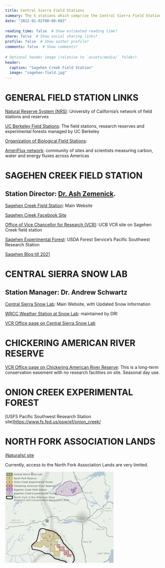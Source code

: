 ```yaml
---
title: Central Sierra Field Stations
summary: The 5 stations which comprise the Central Sierra Field Stations
date: "2022-01-02T00:00:00Z"  

reading_time: false  # Show estimated reading time?
share: false  # Show social sharing links?
profile: false  # Show author profile?
comments: false  # Show comments?

# Optional header image (relative to `assets/media/` folder).
header: 
  caption: "Sagehen Creek Field Station"
  image: "sagehen-field.jpg"
---
```


# GENERAL FIELD STATION LINKS

[Natural Reserve System (NRS)](https://ucnrs.org/):  University of California’s network of field stations and reserves 

[UC Berkeley Field Stations](https://fieldstations.berkeley.edu/):  The field stations, research reserves and experimental forests managed by UC Berkeley

[Organization of Biological Field Stations](https://obfst.memberclicks.net/):  

[AmeriFlux network](https://ameriflux.lbl.gov/):  community of sites and scientists measuring carbon, water and energy fluxes across Americas 


# SAGEHEN CREEK FIELD STATION
## Station Director:  [Dr. Ash Zemenick](http://www.ashzemenick.com/).  

[Sagehen Creek Field Station](https://sagehen.ucnrs.org/):  Main Website


[Sagehen Creek Facebook Site](https://www.facebook.com/sagehen.creek/)

[Office of Vice Chancellor for Research (VCR)](https://vcresearch.berkeley.edu/research-unit/sagehen-creek-field-station): UCB VCR site on Sagehen Creek field station

[Sagehen Experimental Forest](https://www.fs.fed.us/psw/ef/sagehen/):  USDA Forest Service’s Pacific Southwest Research Station

[Sagehen Blog till 2021](http://sagehen.blogspot.com/)


# CENTRAL SIERRA SNOW LAB

## Station Manager:  Dr. Andrew Schwartz 

[Central Sierra Snow Lab](https://cssl.berkeley.edu/): Main Website, with Updated Snow Information

[WRCC Weather Station at Snow Lab](https://wrcc.dri.edu/weather/cssl.html): maintained by DRI

[VCR Office page on Central Sierra Snow Lab](https://vcresearch.berkeley.edu/research-unit/central-sierra-snow-lab)

# CHICKERING AMERICAN RIVER RESERVE
[VCR Office page on Chickering American River Reserve](https://vcresearch.berkeley.edu/research-unit/chickering-american-river-reserve):
This is a long-term conservation easement with no research facilities on site.  Seasonal day use.

# ONION CREEK EXPERIMENTAL FOREST
[USFS Pacific Southwest Research Station site]https://www.fs.fed.us/psw/ef/onion_creek/

# NORTH FORK ASSOCIATION LANDS

[iNaturalist site](https://www.inaturalist.org/places/north-fork-american-river-ca-us)

Currently, access to the North Fork Association Lands are very limited.

![Map of Central Sierra Field Stations](csfs-map.jpg "map")




